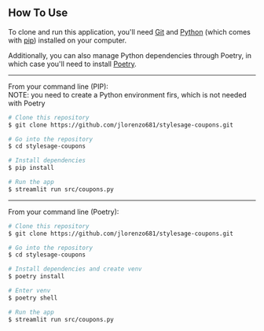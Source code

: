 

## How To Use

To clone and run this application, you'll need [Git](https://git-scm.com) and [Python](https://www.python.org/)
(which comes with [pip](https://pip.pypa.io/en/stable/)) installed on your computer. 

Additionally, you can also manage Python dependencies through Poetry, in which case you'll need to install 
[Poetry](https://python-poetry.org/docs/#installation).

---

From your command line (PIP): <br>
NOTE: you need to create a Python environment firs, which is not needed with Poetry

```bash
# Clone this repository
$ git clone https://github.com/jlorenzo681/stylesage-coupons.git

# Go into the repository
$ cd stylesage-coupons

# Install dependencies
$ pip install

# Run the app
$ streamlit run src/coupons.py
```

---

From your command line (Poetry): <br>

```bash
# Clone this repository
$ git clone https://github.com/jlorenzo681/stylesage-coupons.git

# Go into the repository
$ cd stylesage-coupons

# Install dependencies and create venv
$ poetry install

# Enter venv
$ poetry shell

# Run the app
$ streamlit run src/coupons.py
```